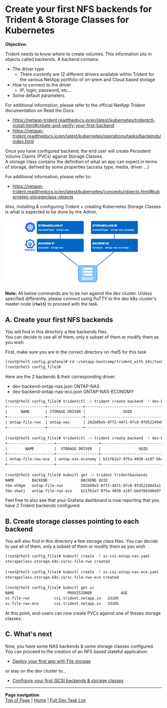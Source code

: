 # Create your first NFS backends for Trident & Storage Classes for Kubernetes

**Objective:**  

Trident needs to know where to create volumes.  This information sits in objects called backends. A backend contains:  

- The driver type
  - There currently are 12 different drivers available within Trident for the various NetApp portfolio of on-prem and Cloud based storage
- How to connect to the driver
  - IP, login, password, etc...
- Some default parameters

For additional information, please refer to the official NetApp Trident documentation on Read the Docs:

- <https://netapp-trident.readthedocs.io/en/latest/kubernetes/tridentctl-install.html#create-and-verify-your-first-backend>
- <https://netapp-trident.readthedocs.io/en/latest/kubernetes/operations/tasks/backends/index.html>

Once you have configured backend, the end user will create Persistent Volume Claims (PVCs) against Storage Classes.  
A storage class contains the definition of what an app can expect in terms of storage, defined by some properties (access type, media, driver ...)

For additional information, please refer to:

- <https://netapp-trident.readthedocs.io/en/latest/kubernetes/concepts/objects.html#kubernetes-storageclass-objects>

Also, installing & configuring Trident + creating Kubernetes Storage Classes is what is expected to be done by the Admin.

![Configure File](../../../images/config-file.png "Configure File")

**Note:** All below commands are to be run against the dev cluster. Unless specified differently, please connect using PuTTY to the dev k8s cluster's master node (**`rhel5`**) to proceed with the task.  

## A. Create your first NFS backends

You will find in this directory a few backends files.  
You can decide to use all of them, only a subset of them or modify them as you wish

First, make sure you are in the correct directory on rhel5 for this task:

```bash
[root@rhel5 config_grafana]# cd ~/netapp-bootcamp/trident_with_k8s/tasks/config_file
[root@rhel5 config_file]#
```

Here are the 2 backends & their corresponding driver:

- dev-backend-ontap-nas.json        ONTAP-NAS
- dev-backend-ontap-nas-eco.json    ONTAP-NAS-ECONOMY

```bash
[root@rhel5 config_file]# tridentctl -n trident create backend -f dev-backend-ontap-nas.json
+-----------------+----------------+--------------------------------------+--------+---------+
|      NAME       | STORAGE DRIVER |                 UUID                 | STATE  | VOLUMES |
+-----------------+----------------+--------------------------------------+--------+---------+
| ontap-file-rwx  | ontap-nas      | 282b09e5-0ff2-4471-97c8-9fd5224945a1 | online |       0 |
+-----------------+----------------+--------------------------------------+--------+---------+

[root@rhel5 config_file]# tridentctl -n trident create backend -f dev-backend-ontap-nas-eco.json
+---------------------+-------------------+--------------------------------------+--------+---------+
|        NAME         |  STORAGE DRIVER   |                 UUID                 | STATE  | VOLUMES |
+---------------------+-------------------+--------------------------------------+--------+---------+
| ontap-file-rwx-eco  | ontap-nas-economy | b21fb2a7-975a-4050-a187-bb4f883d0e97 | online |       0 |
+---------------------+-------------------+--------------------------------------+--------+---------+

[root@rhel5 config_file]# kubectl get -n trident tridentbackends
NAME        BACKEND               BACKEND UUID
tbe-sh9gm   ontap-file-rwx        282b09e5-0ff2-4471-97c8-9fd5224945a1
tbe-zkwtj   ontap-file-rwx-eco    b21fb2a7-975a-4050-a187-bb4f883d0e97
```

Feel free to also see that your Grafana dashboard is now reporting that you have 2 Trident backends configured.

## B. Create storage classes pointing to each backend

You will also find in this directory a few storage class files.
You can decide to use all of them, only a subset of them or modify them as you wish

```bash
[root@rhel5 config_file]# kubectl create -f sc-csi-ontap-nas.yaml
storageclass.storage.k8s.io/sc-file-rwx created

[root@rhel5 config_file]# kubectl create -f sc-csi-ontap-nas-eco.yaml
storageclass.storage.k8s.io/sc-file-rwx-eco created

[root@rhel5 config_file]# kubectl get sc
NAME                        PROVISIONER             AGE
sc-file-rwx           csi.trident.netapp.io   2d18h
sc-file-rwx-eco       csi.trident.netapp.io   2d18h
```

At this point, end-users can now create PVCs against one of theses storage classes.  

## C. What's next

Now, you have some NAS backends & some storage classes configured. You can proceed to the creation of an NFS based stateful application:  
- [Deploy your first app with File storage](../file_app)  

or stay on the dev cluster to...

- [Configure your first iSCSI backends & storage classes](../config_block)  

---
**Page navigation**  
[Top of Page](#top) | [Home](/README.md) | [Full Dev Task List](/README.md#dev-k8s-cluster-tasks)

